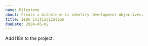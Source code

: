 ```yaml
---
name: Milestone
about: Create a milestone to identify development objectives.
title: I18n initialization
dueDate: 2024-06-02
---
```


Add I18n to the project.
